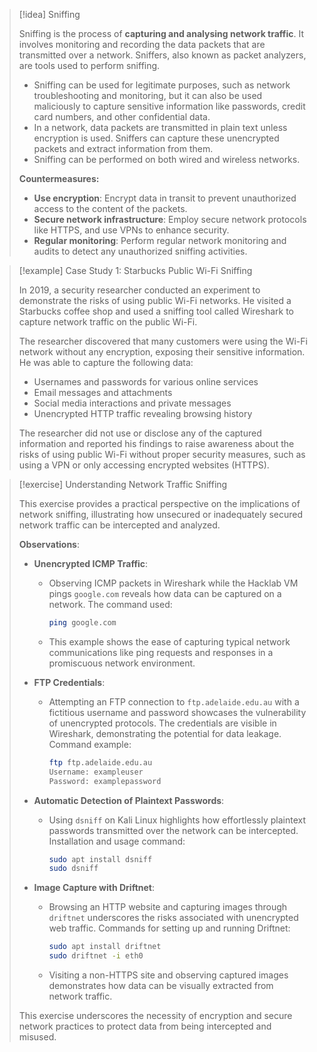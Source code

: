 

> [!idea] Sniffing
> 
> Sniffing is the process of **capturing and analysing network traffic**. It involves monitoring and recording the data packets that are transmitted over a network. Sniffers, also known as packet analyzers, are tools used to perform sniffing.
> 
> - Sniffing can be used for legitimate purposes, such as network troubleshooting and monitoring, but it can also be used maliciously to capture sensitive information like passwords, credit card numbers, and other confidential data.
> - In a network, data packets are transmitted in plain text unless encryption is used. Sniffers can capture these unencrypted packets and extract information from them.
> - Sniffing can be performed on both wired and wireless networks.
> 
> **Countermeasures:**
> - **Use encryption**: Encrypt data in transit to prevent unauthorized access to the content of the packets.
> - **Secure network infrastructure**: Employ secure network protocols like HTTPS, and use VPNs to enhance security.
> - **Regular monitoring**: Perform regular network monitoring and audits to detect any unauthorized sniffing activities.


> [!example] Case Study 1: Starbucks Public Wi-Fi Sniffing
>
> In 2019, a security researcher conducted an experiment to demonstrate the risks of using public Wi-Fi networks. He visited a Starbucks coffee shop and used a sniffing tool called Wireshark to capture network traffic on the public Wi-Fi.
>
> The researcher discovered that many customers were using the Wi-Fi network without any encryption, exposing their sensitive information. He was able to capture the following data:
> - Usernames and passwords for various online services
> - Email messages and attachments
> - Social media interactions and private messages
> - Unencrypted HTTP traffic revealing browsing history
>
> The researcher did not use or disclose any of the captured information and reported his findings to raise awareness about the risks of using public Wi-Fi without proper security measures, such as using a VPN or only accessing encrypted websites (HTTPS).


> [!exercise] Understanding Network Traffic Sniffing
>
> This exercise provides a practical perspective on the implications of network sniffing, illustrating how unsecured or inadequately secured network traffic can be intercepted and analyzed.
>
> **Observations**:
> - **Unencrypted ICMP Traffic**:
>   - Observing ICMP packets in Wireshark while the Hacklab VM pings `google.com` reveals how data can be captured on a network. The command used:
>     ```bash
>     ping google.com
>     ```
>   - This example shows the ease of capturing typical network communications like ping requests and responses in a promiscuous network environment.
>
> - **FTP Credentials**:
>   - Attempting an FTP connection to `ftp.adelaide.edu.au` with a fictitious username and password showcases the vulnerability of unencrypted protocols. The credentials are visible in Wireshark, demonstrating the potential for data leakage. Command example:
>     ```bash
>     ftp ftp.adelaide.edu.au
>     Username: exampleuser
>     Password: examplepassword
>     ```
>
> - **Automatic Detection of Plaintext Passwords**:
>   - Using `dsniff` on Kali Linux highlights how effortlessly plaintext passwords transmitted over the network can be intercepted. Installation and usage command:
>     ```bash
>     sudo apt install dsniff
>     sudo dsniff
>     ```
>
> - **Image Capture with Driftnet**:
>   - Browsing an HTTP website and capturing images through `driftnet` underscores the risks associated with unencrypted web traffic. Commands for setting up and running Driftnet:
>     ```bash
>     sudo apt install driftnet
>     sudo driftnet -i eth0
>     ```
>   - Visiting a non-HTTPS site and observing captured images demonstrates how data can be visually extracted from network traffic.
>
> This exercise underscores the necessity of encryption and secure network practices to protect data from being intercepted and misused.


